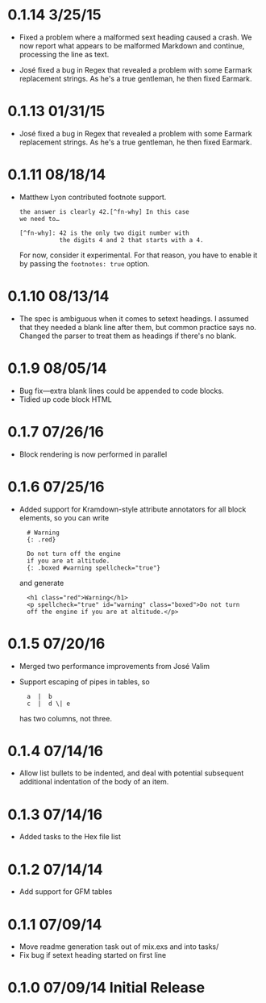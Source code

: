 # 0.1.14 3/25/15

* Fixed a problem where a malformed sext heading caused a crash.
  We now report what appears to be malformed Markdown and
  continue, processing the line as text.

* José fixed a bug in Regex that revealed a problem with some
  Earmark replacement strings. As he's a true gentleman, he then
  fixed Earmark.

# 0.1.13 01/31/15

* José fixed a bug in Regex that revealed a problem with some
  Earmark replacement strings. As he's a true gentleman, he then
  fixed Earmark.
  
# 0.1.11 08/18/14

* Matthew Lyon contributed footnote support.

      the answer is clearly 42.[^fn-why] In this case
      we need to…

      [^fn-why]: 42 is the only two digit number with
                 the digits 4 and 2 that starts with a 4.

  For now, consider it experimental. For that reason, you have
  to enable it by passing the `footnotes: true` option.
  
# 0.1.10 08/13/14

* The spec is ambiguous when it comes to setext headings. I assumed
  that they needed a blank line after them, but common practice says
  no. Changed the parser to treat them as headings if there's no
  blank.

# 0.1.9 08/05/14

* Bug fix—extra blank lines could be appended to code blocks.
* Tidied up code block HTML

# 0.1.7 07/26/16

* Block rendering is now performed in parallel


# 0.1.6 07/25/16

* Added support for Kramdown-style attribute annotators for all block
  elements, so you can write

        # Warning
        {: .red}

        Do not turn off the engine
        if you are at altitude.
        {: .boxed #warning spellcheck="true"}

  and generate

        <h1 class="red">Warning</h1>
        <p spellcheck="true" id="warning" class="boxed">Do not turn 
        off the engine if you are at altitude.</p>

        
# 0.1.5 07/20/16

* Merged two performance improvements from José Valim
* Support escaping of pipes in tables, so

        a  |  b
        c  |  d \| e

  has two columns, not three.

  
# 0.1.4 07/14/16

* Allow list bullets to be indented, and deal with potential subsequent
  additional indentation of the body of an item.
  

# 0.1.3 07/14/16

* Added tasks to the Hex file list


# 0.1.2 07/14/14 

* Add support for GFM tables


# 0.1.1 07/09/14 

* Move readme generation task out of mix.exs and into tasks/
* Fix bug if setext heading started on first line


# 0.1.0 07/09/14 Initial Release

